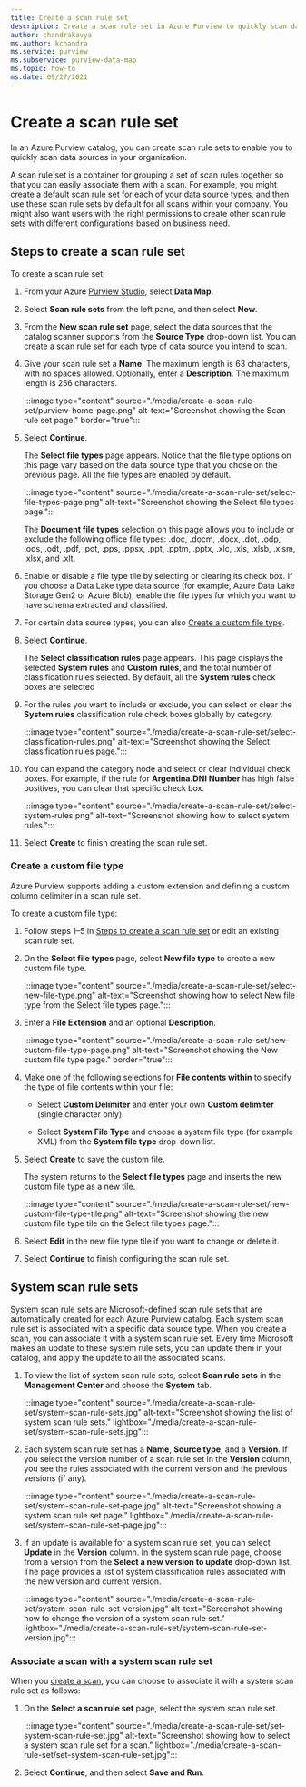 ```yaml
---
title: Create a scan rule set
description: Create a scan rule set in Azure Purview to quickly scan data sources in your organization.
author: chandrakavya
ms.author: kchandra
ms.service: purview
ms.subservice: purview-data-map
ms.topic: how-to
ms.date: 09/27/2021
---
```


# Create a scan rule set

In an Azure Purview catalog, you can create scan rule sets to enable you to quickly scan data sources in your organization.

A scan rule set is a container for grouping a set of scan rules together so that you can easily associate them with a scan. For example, you might create a default scan rule set for each of your data source types, and then use these scan rule sets by default for all scans within your company. You might also want users with the right permissions to create other scan rule sets with different configurations based on business need.

## Steps to create a scan rule set

To create a scan rule set:

1. From your Azure [Purview Studio](https://web.purview.azure.com/resource/), select **Data Map**.

1. Select **Scan rule sets** from the left pane, and then select **New**.

1. From the **New scan rule set** page, select the data sources that the catalog scanner supports from the **Source Type** drop-down list. You can create a scan rule set for each type of data source you intend to scan.

1. Give your scan rule set a **Name**. The maximum length is 63 characters, with no spaces allowed. Optionally, enter a **Description**. The maximum length is 256 characters.

   :::image type="content" source="./media/create-a-scan-rule-set/purview-home-page.png" alt-text="Screenshot showing the Scan rule set page." border="true":::

1. Select **Continue**.

   The **Select file types** page appears. Notice that the file type options on this page vary based on the data source type that you chose on the previous page. All the file types are enabled by default.

      :::image type="content" source="./media/create-a-scan-rule-set/select-file-types-page.png" alt-text="Screenshot showing the Select file types page.":::

   The **Document file types** selection on this page allows you to include or exclude the following office file types: .doc, .docm, .docx, .dot, .odp, .ods, .odt, .pdf, .pot, .pps, .ppsx, .ppt, .pptm, .pptx, .xlc, .xls, .xlsb, .xlsm, .xlsx, and .xlt.

1. Enable or disable a file type tile by selecting or clearing its check box. If you choose a Data Lake type data source (for example, Azure Data Lake Storage Gen2 or Azure Blob), enable the file types for which you want to have schema extracted and classified.

1. For certain data source types, you can also [Create a custom file type](#create-a-custom-file-type).

1. Select **Continue**.

   The **Select classification rules** page appears. This page displays the selected **System rules** and **Custom rules**, and the total number of classification rules selected. By default, all the **System rules** check boxes are selected

1. For the rules you want to include or exclude, you can select or clear the **System rules** classification rule check boxes globally by category.

   :::image type="content" source="./media/create-a-scan-rule-set/select-classification-rules.png" alt-text="Screenshot showing the Select classification rules page.":::

1. You can expand the category node and select or clear individual check boxes. For example, if the rule for **Argentina.DNI Number** has high false positives, you can clear that specific check box.

   :::image type="content" source="./media/create-a-scan-rule-set/select-system-rules.png" alt-text="Screenshot showing how to select system rules.":::

1. Select **Create** to finish creating the scan rule set.

### Create a custom file type

Azure Purview supports adding a custom extension and defining a custom column delimiter in a scan rule set.

To create a custom file type:

1. Follow steps 1–5 in [Steps to create a scan rule set](#steps-to-create-a-scan-rule-set) or edit an existing scan rule set.

1. On the **Select file types** page, select **New file type** to create a new custom file type.

   :::image type="content" source="./media/create-a-scan-rule-set/select-new-file-type.png" alt-text="Screenshot showing how to select New file type from the Select file types page.":::

1. Enter a **File Extension** and an optional **Description**.

   :::image type="content" source="./media/create-a-scan-rule-set/new-custom-file-type-page.png" alt-text="Screenshot showing the New custom file type page." border="true":::

1. Make one of the following selections for **File contents within** to specify the type of file contents within your file:

   - Select **Custom Delimiter** and enter your own **Custom delimiter** (single character only).

   - Select **System File Type** and choose a system file type (for example XML) from the **System file type** drop-down list.

1. Select **Create** to save the custom file.

   The system returns to the **Select file types** page and inserts the new custom file type as a new tile.

   :::image type="content" source="./media/create-a-scan-rule-set/new-custom-file-type-tile.png" alt-text="Screenshot showing the new custom file type tile on the Select file types page.":::

1. Select **Edit** in the new file type tile if you want to change or delete it.

1. Select **Continue** to finish configuring the scan rule set.

## System scan rule sets

System scan rule sets are Microsoft-defined scan rule sets that are automatically created for each Azure Purview catalog. Each system scan rule set is associated with a specific data source type. When you create a scan, you can associate it with a system scan rule set. Every time Microsoft makes an update to these system rule sets, you can update them in your catalog, and apply the update to all the associated scans.

1. To view the list of system scan rule sets, select **Scan rule sets** in the **Management Center** and choose the **System** tab.

   :::image type="content" source="./media/create-a-scan-rule-set/system-scan-rule-sets.jpg" alt-text="Screenshot showing the list of system scan rule sets." lightbox="./media/create-a-scan-rule-set/system-scan-rule-sets.jpg":::

1. Each system scan rule set has a **Name**, **Source type**, and a **Version**. If you select the version number of a scan rule set in the **Version** column, you see the rules associated with the current version and the previous versions (if any).

   :::image type="content" source="./media/create-a-scan-rule-set/system-scan-rule-set-page.jpg" alt-text="Screenshot showing a system scan rule set page." lightbox="./media/create-a-scan-rule-set/system-scan-rule-set-page.jpg":::

1. If an update is available for a system scan rule set, you can select **Update** in the **Version** column. In the system scan rule page, choose from a version from the **Select a new version to update** drop-down list. The page provides a list of system classification rules associated with the new version and current version.

   :::image type="content" source="./media/create-a-scan-rule-set/system-scan-rule-set-version.jpg" alt-text="Screenshot showing how to change the version of a system scan rule set." lightbox="./media/create-a-scan-rule-set/system-scan-rule-set-version.jpg":::

### Associate a scan with a system scan rule set

When you [create a scan](tutorial-scan-data.md#scan-data-into-the-catalog), you can choose to associate it with a system scan rule set as follows:

1. On the **Select a scan rule set** page, select the system scan rule set.

   :::image type="content" source="./media/create-a-scan-rule-set/set-system-scan-rule-set.jpg" alt-text="Screenshot showing how to select a system scan rule set for a scan." lightbox="./media/create-a-scan-rule-set/set-system-scan-rule-set.jpg":::

1. Select **Continue**, and then select **Save and Run**.
